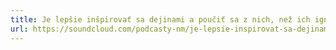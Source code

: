 ```yaml
---
title: Je lepšie inšpirovať sa dejinami a poučiť sa z nich, než ich ignorovať by podcasty nm
url: https://soundcloud.com/podcasty-nm/je-lepsie-inspirovat-sa-dejinami-a-poucit-sa-z-nich-nez-ich-ignorovat
---
```

